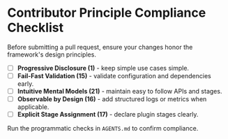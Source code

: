 # Contributor Principle Compliance Checklist

Before submitting a pull request, ensure your changes honor the framework's design principles.

- [ ] **Progressive Disclosure (1)** - keep simple use cases simple.
- [ ] **Fail-Fast Validation (15)** - validate configuration and dependencies early.
- [ ] **Intuitive Mental Models (21)** - maintain easy to follow APIs and stages.
- [ ] **Observable by Design (16)** - add structured logs or metrics when applicable.
- [ ] **Explicit Stage Assignment (17)** - declare plugin stages clearly.

Run the programmatic checks in `AGENTS.md` to confirm compliance.
